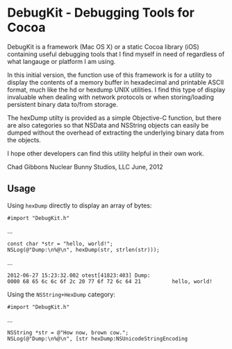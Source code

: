 DebugKit - Debugging Tools for Cocoa
====================================

DebugKit is a framework (Mac OS X) or a static Cocoa library (iOS) containing
useful debugging tools that I find myself in need of regardless of what 
langauge or platform I am using.

In this initial version, the function use of this framework is for a utility 
to display the contents of a memory buffer in hexadecimal and printable ASCII
format, much like the hd or hexdump UNIX utilities. I find this type of display
invaluable when dealing with network protocols or when storing/loading
persistent binary data to/from storage.

The hexDump utilty is provided as a simple Objective-C function, but there are
also categories so that NSData and NSString objects can easily be dumped without
the overhead of extracting the underlying binary data from the objects.

I hope other developers can find this utility helpful in their own work.

Chad Gibbons
 Nuclear Bunny Studios, LLC
 June, 2012


Usage
-----

Using `hexDump` directly to display an array of bytes:

```objc
#import "DebugKit.h"
```

...

```objc
const char *str = "hello, world!";
NSLog(@"Dump:\n%@\n", hexDump(str, strlen(str)));
```

...

    2012-06-27 15:23:32.002 otest[41823:403] Dump:
    0000 68 65 6c 6c 6f 2c 20 77 6f 72 6c 64 21          hello, world!  


Using the `NSString+HexDump` category:

```objc
#import "DebugKit.h"
```

...

```objc
NSString *str = @"How now, brown cow.";
NSLog(@"Dump:\n%@\n", [str hexDump:NSUnicodeStringEncoding
```
